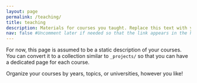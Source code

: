 ```yaml
---
layout: page
permalink: /teaching/
title: teaching
description: Materials for courses you taught. Replace this text with your description.
nav: false #Uncomment later if needed so that the link appears in the header
---
```


For now, this page is assumed to be a static description of your courses. You can convert it to a collection similar to `_projects/` so that you can have a dedicated page for each course.

Organize your courses by years, topics, or universities, however you like!
